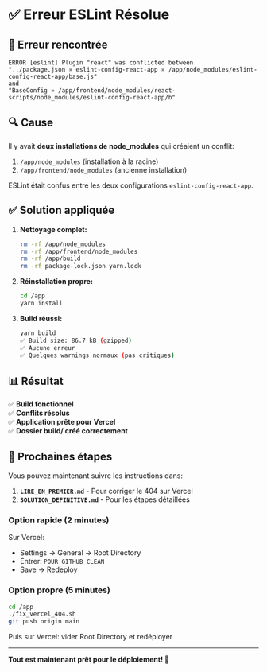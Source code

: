 # ✅ Erreur ESLint Résolue

## 🔴 Erreur rencontrée

```
ERROR [eslint] Plugin "react" was conflicted between 
"../package.json » eslint-config-react-app » /app/node_modules/eslint-config-react-app/base.js" 
and 
"BaseConfig » /app/frontend/node_modules/react-scripts/node_modules/eslint-config-react-app/b"
```

## 🔍 Cause

Il y avait **deux installations de node_modules** qui créaient un conflit:
1. `/app/node_modules` (installation à la racine)
2. `/app/frontend/node_modules` (ancienne installation)

ESLint était confus entre les deux configurations `eslint-config-react-app`.

## ✅ Solution appliquée

1. **Nettoyage complet:**
   ```bash
   rm -rf /app/node_modules
   rm -rf /app/frontend/node_modules
   rm -rf /app/build
   rm -rf package-lock.json yarn.lock
   ```

2. **Réinstallation propre:**
   ```bash
   cd /app
   yarn install
   ```

3. **Build réussi:**
   ```bash
   yarn build
   ✅ Build size: 86.7 kB (gzipped)
   ✅ Aucune erreur
   ✅ Quelques warnings normaux (pas critiques)
   ```

## 📊 Résultat

✅ **Build fonctionnel**  
✅ **Conflits résolus**  
✅ **Application prête pour Vercel**  
✅ **Dossier build/ créé correctement**

## 🎯 Prochaines étapes

Vous pouvez maintenant suivre les instructions dans:

1. **`LIRE_EN_PREMIER.md`** - Pour corriger le 404 sur Vercel
2. **`SOLUTION_DEFINITIVE.md`** - Pour les étapes détaillées

### Option rapide (2 minutes)

Sur Vercel:
- Settings → General → Root Directory
- Entrer: `POUR_GITHUB_CLEAN`
- Save → Redeploy

### Option propre (5 minutes)

```bash
cd /app
./fix_vercel_404.sh
git push origin main
```

Puis sur Vercel: vider Root Directory et redéployer

---

**Tout est maintenant prêt pour le déploiement! 🚀**
